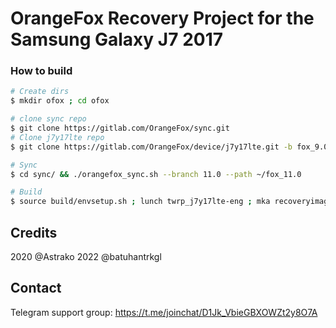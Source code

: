 # OrangeFox Recovery Project for the Samsung Galaxy J7 2017

### How to build ###

```bash
# Create dirs
$ mkdir ofox ; cd ofox

# clone sync repo
$ git clone https://gitlab.com/OrangeFox/sync.git
# Clone j7y17lte repo
$ git clone https://gitlab.com/OrangeFox/device/j7y17lte.git -b fox_9.0 device/samsung/j7y17lte

# Sync
$ cd sync/ && ./orangefox_sync.sh --branch 11.0 --path ~/fox_11.0

# Build
$ source build/envsetup.sh ; lunch twrp_j7y17lte-eng ; mka recoveryimage
```
## Credits
2020 @Astrako
2022 @batuhantrkgl

## Contact
Telegram support group: https://t.me/joinchat/D1Jk_VbieGBXOWZt2y8O7A
